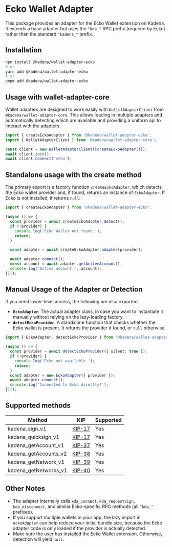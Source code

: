 # Ecko Wallet Adapter

This package provides an adapter for the Ecko Wallet extension on Kadena. It
extends a base adapter but uses the `"kda_"` RPC prefix (required by Ecko)
rather than the standard `"kadena_"` prefix.

## Installation

```bash
npm install @kadena/wallet-adapter-ecko
# or
yarn add @kadena/wallet-adapter-ecko
# or
pmpm add @kadena/wallet-adapter-ecko
```

## Usage with wallet-adapter-core

Wallet adapters are designed to work easily with `WalletAdapterClient` from
`@kadena/wallet-adapter-core`. This allows loading in multiple adapters and
automatically detecting which are available and providing a uniform api to
interact with the adapters.

```ts
import { createEckoAdapter } from '@kadena/wallet-adapter-ecko';
import { WalletAdapterClient } from '@kadena/wallet-adapter-core';

const client = new WalletAdapterClient([createEckoAdapter()]);
await client.init();
await client.connect('ecko');
```

## Standalone usage with the create method

The primary export is a factory function `createEckoAdapter`, which detects the
Ecko wallet provider and, if found, returns an instance of `EckoAdapter`. If
Ecko is not installed, it returns `null`:

```ts
import { createEckoAdapter } from '@kadena/wallet-adapter-ecko';

(async () => {
  const provider = await createEckoAdapter.detect();
  if (!provider) {
    console.log('Ecko Wallet not found.');
    return;
  }

  const adapter = await createEckoAdapter.adapter(provider);

  await adapter.connect();
  const account = await adapter.getActiveAccount();
  console.log('Active account:', account);
})();
```

## Manual Usage of the Adapter or Detection

If you need lower-level access, the following are also exported:

- **`EckoAdapter`**: The actual adapter class, in case you want to instantiate
  it manually without relying on the lazy-loading factory.
- **`detectEckoProvider`**: A standalone function that checks whether the Ecko
  wallet is present. It returns the provider if found, or `null` otherwise.

```ts
import { EckoAdapter, detectEckoProvider } from '@kadena/wallet-adapter-ecko';

(async () => {
  const provider = await detectEckoProvider({ silent: true });
  if (!provider) {
    console.log('Ecko not available.');
    return;
  }
  const adapter = new EckoAdapter({ provider });
  await adapter.connect();
  console.log('Connected to Ecko directly!');
})();
```

## Supported methods

| Method                | KIP         | Supported |
| --------------------- | ----------- | --------- |
| kadena_sign_v1        | [KIP-17][1] | Yes       |
| kadena_quicksign_v1   | [KIP-17][1] | Yes       |
| kadena_getAccount_v1  | [KIP-37][2] | Yes       |
| kadena_getAccounts_v2 | [KIP-38][3] | Yes       |
| kadena_getNetwork_v1  | [KIP-39][4] | Yes       |
| kadena_getNetworks_v1 | [KIP-40][5] | Yes       |

## Other Notes

- The adapter internally calls `kda_connect`, `kda_requestSign`,
  `kda_disconnect`, and similar Ecko-specific RPC methods (all `"kda_"`
  prefixed).
- If you support multiple wallets in your app, the lazy import in `eckoAdapter`
  can help reduce your initial bundle size, because the Ecko adapter code is
  only loaded if the provider is actually detected.
- Make sure the user has installed the Ecko Wallet extension. Otherwise,
  detection will yield `null`.

[1]: https://github.com/kadena-io/KIPs/blob/master/kip-0017.md
[2]: https://github.com/kadena-io/KIPs/blob/master/kip-0037.md
[3]: https://github.com/kadena-io/KIPs/blob/master/kip-0038.md
[4]: https://github.com/kadena-io/KIPs/blob/master/kip-0039.md
[5]: https://github.com/kadena-io/KIPs/blob/master/kip-0040.md
